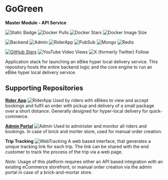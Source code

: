 # GoGreen
**Master Module - API Service**

![Static Badge](https://img.shields.io/badge/Read-Docs-blue)
![Docker Pulls](https://img.shields.io/docker/pulls/blobcity/db)
![Docker Stars](https://img.shields.io/docker/stars/blobcity/db)
![Docker Image Size](https://img.shields.io/docker/image-size/blobcity/db)

![Backend](https://img.shields.io/badge/Backend-NodeJS-red)
![Admin](https://img.shields.io/badge/Administration-React-orange)
![RiderApp](https://img.shields.io/badge/Rider%20App-React%20Native-yellow)
![PubSub](https://img.shields.io/badge/PubSub-Kafka-olive)
![Mongo](https://img.shields.io/badge/Storage-MongoDB-green)
![Redis](https://img.shields.io/badge/Cache-Redis-lime)

[![GitHub Stars](https://shields.io/github/stars/mpensystems?style=social)](https://github.com/mpensystems)
![YouTube Video Views](https://img.shields.io/youtube/views/r76OIfLlm10)
![X (formerly Twitter) Follow](https://img.shields.io/twitter/follow/MP_Ensystems)

Application stack for launching an eBike hyper local delivery service. This repository hosts the entire
backend logic and the core engine to run an eBike hyper local delivery service. 

## Supporting Repositories
**[Rider App](https://github.com/mpensystems/gogreen-rider)** ![RiderApp](https://img.shields.io/badge/React%20Native-yellow) Used by riders with eBikes to view and accept bookings and fulfil an order with pickup and delivery of a small package over a short distance. Generally designed for hyper-local delivery for quick-commerce.

**[Admin Portal](https://github.com/mpensystems/gogreen-admin)** ![Admin](https://img.shields.io/badge/React-orange) Used to administer and monitor all riders and bookings. In case of brick and morter store, used for manual order creation.

**Trip Tracking** ![WebTracking](https://img.shields.io/badge/React-green) A web based interface, that generates a unique tracking link for each trip. The link can be shared with the end customer
to track the process of the trip via a web page.

*Note:* Usage of this platform requires either an API based integration with an existing eCommerce storefront, or manual
order creation via the admin portal in case of a brick-and-mortar store. 
